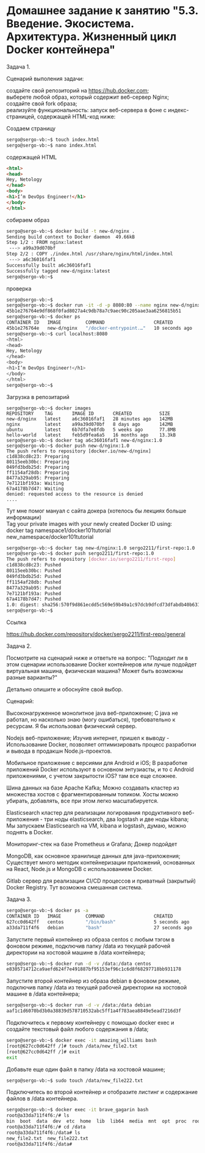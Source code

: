 # Домашнее задание к занятию "5.3. Введение. Экосистема. Архитектура. Жизненный цикл Docker контейнера"  

Задача 1.  

Сценарий выполения задачи:  

создайте свой репозиторий на <https://hub.docker.com>;  
выберете любой образ, который содержит веб-сервер Nginx;  
создайте свой fork образа;  
реализуйте функциональность: запуск веб-сервера в фоне с индекс-страницей, содержащей HTML-код ниже:  

Создаем страницу  

```bash
sergo@sergo-vb:~$ touch index.html
sergo@sergo-vb:~$ nano index.html
```

содержащей HTML  

```html
<html>
<head>
Hey, Netology
</head>
<body>
<h1>I’m DevOps Engineer!</h1>
</body>
</html>
```

собираем образ

```bash
sergo@sergo-vb:~$ docker build -t new-d/nginx .
Sending build context to Docker daemon  49.66kB
Step 1/2 : FROM nginx:latest
 ---> a99a39d070bf
Step 2/2 : COPY ./index.html /usr/share/nginx/html/index.html
 ---> a6c36016faf1
Successfully built a6c36016faf1
Successfully tagged new-d/nginx:latest
sergo@sergo-vb:~$ 
```

проверка

```bash
sergo@sergo-vb:~$ 
sergo@sergo-vb:~$ docker run -it -d -p 8080:80 --name nginx new-d/nginx
45b1e276764e9df868f0fad8027a4c9db78a7c9aec90c205aae3aa6256815b51
sergo@sergo-vb:~$ docker ps
CONTAINER ID   IMAGE         COMMAND                  CREATED          STATUS         PORTS                                   NAMES
45b1e276764e   new-d/nginx   "/docker-entrypoint.…"   10 seconds ago   Up 9 seconds   0.0.0.0:8080->80/tcp, :::8080->80/tcp   nginx
sergo@sergo-vb:~$ curl localhost:8080
<html>
<head>
Hey, Netology
</head>
<body>
<h1>I’m DevOps Engineer!</h1>
</body>
</html>
sergo@sergo-vb:~$ 
```

Загрузка в репозитарий

```nash
sergo@sergo-vb:~$ docker images
REPOSITORY    TAG       IMAGE ID       CREATED          SIZE
new-d/nginx   latest    a6c36016faf1   28 minutes ago   142MB
nginx         latest    a99a39d070bf   8 days ago       142MB
ubuntu        latest    6b7dfa7e8fdb   5 weeks ago      77.8MB
hello-world   latest    feb5d9fea6a5   16 months ago    13.3kB
sergo@sergo-vb:~$ docker tag a6c36016faf1 new-d/nginx:1.0
sergo@sergo-vb:~$ docker push new-d/nginx:1.0
The push refers to repository [docker.io/new-d/nginx]
c1d838cd8c23: Preparing 
80115eeb30bc: Preparing 
049fd3bdb25d: Preparing 
ff1154af28db: Preparing 
8477a329ab95: Preparing 
7e7121bf193a: Waiting 
67a4178b7d47: Waiting 
denied: requested access to the resource is denied
....
```

Тут мне помог мануал с сайта докера (хотелось бы лекциях больше информации)  
Tag your private images with your newly created Docker ID using:  
docker tag namespace1/docker101tutorial new_namespace/docker101tutorial  

```bash
sergo@sergo-vb:~$ docker tag new-d/nginx:1.0 sergo2211/first-repo:1.0
sergo@sergo-vb:~$ docker push sergo2211/first-repo:1.0
The push refers to repository [docker.io/sergo2211/first-repo]
c1d838cd8c23: Pushed 
80115eeb30bc: Pushed 
049fd3bdb25d: Pushed 
ff1154af28db: Pushed 
8477a329ab95: Pushed 
7e7121bf193a: Pushed 
67a4178b7d47: Pushed 
1.0: digest: sha256:570f9d861ecdd5c569e59b49a1c97dcb9dfcd73dfabdb40b631ff879804e6356 size: 1777
sergo@sergo-vb:~$ 
```

Ссылка

<https://hub.docker.com/repository/docker/sergo2211/first-repo/general>

Задача 2.

Посмотрите на сценарий ниже и ответьте на вопрос: "Подходит ли в этом сценарии использование Docker контейнеров или лучше подойдет виртуальная машина, физическая машина? Может быть возможны разные варианты?"  

Детально опишите и обоснуйте свой выбор.  

Сценарий:  

Высоконагруженное монолитное java веб-приложение;  С java не работал, но насколько знаю (могу ошибаться), требовательно к ресурсам. Я бы использовал физический сервер.  

Nodejs веб-приложение;  Изучив интернет, пришел к выводу - Использование Docker, позволяет оптимизировать процесс разработки и вывода в продакшн Node.js-проектов.  

Мобильное приложение c версиями для Android и iOS;  В разработке приложений Docker используют в основном энтузиасты, и то с Android приложениями, с учетом закрытости iOS? там все еще сложнее.  

Шина данных на базе Apache Kafka;   Можно создавать кластер из множества хостов с фрагментированным топиком. Хосты можно убирать, добавлять, все при этом легко масштабируется.  

Elasticsearch кластер для реализации логирования продуктивного веб-приложения - три ноды elasticsearch, два logstash и две ноды kibana;  Мы запускаем Elasticsearch на VM, kibana и logstash, думаю, можно поднять в Docker.  

Мониторинг-стек на базе Prometheus и Grafana;  Докер подойдет  

MongoDB, как основное хранилище данных для java-приложения;  Существует много методик контейнеризации приложений, основанных на React, Node.js и MongoDB с использованием Docker.  

Gitlab сервер для реализации CI/CD процессов и приватный (закрытый) Docker Registry. Тут возможна смешанная система.  

Задача 3.

```bash
sergo@sergo-vb:~$ docker ps -a
CONTAINER ID   IMAGE         COMMAND                  CREATED          STATUS                      PORTS     NAMES
627cc0d642ff   centos        "/bin/bash"              5 seconds ago    Up 5 seconds                          amazing_williams
a33da711f4f6   debian        "bash"                   27 seconds ago   Up 26 seconds                         brave_gagarin
```

Запустите первый контейнер из образа centos c любым тэгом в фоновом режиме, подключив папку /data из текущей рабочей директории на хостовой машине в /data контейнера;  

```bash
sergo@sergo-vb:~$ docker run -d -v /data:/data centos
e8305714712ca9aefd624f7e491887bf95153ef96c1c6d8f68297718bb931178
```

Запустите второй контейнер из образа debian в фоновом режиме, подключив папку /data из текущей рабочей директории на хостовой машине в /data контейнера;

```bash
sergo@sergo-vb:~$ docker run -d -v /data:/data debian
aaf1c1d6070bd3b0a38839d578710532abc5ff1a4f783aea8849e5ead7216d3f
```

Подключитесь к первому контейнеру с помощью docker exec и создайте текстовый файл любого содержания в /data;

```bash
sergo@sergo-vb:~$ docker exec -it amazing_williams bash
[root@627cc0d642ff /]# touch /data/new_file2.txt
[root@627cc0d642ff /]# exit
exit
```

Добавьте еще один файл в папку /data на хостовой машине;

```bash
sergo@sergo-vb:~$ sudo touch /data/new_file222.txt
```

Подключитесь во второй контейнер и отобразите листинг и содержание файлов в /data контейнера.  

```bash
sergo@sergo-vb:~$ docker exec -it brave_gagarin bash
root@a33da711f4f6:/# ls
bin  boot  data  dev  etc  home  lib  lib64  media  mnt  opt  proc  root  run  sbin  srv  sys  tmp  usr  var
root@a33da711f4f6:/# cd /data
root@a33da711f4f6:/data# ls
new_file2.txt  new_file222.txt
root@a33da711f4f6:/data# 
```
